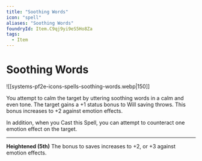 ```yaml
---
title: "Soothing Words"
icon: "spell"
aliases: "Soothing Words"
foundryId: Item.C9qj9yi9eS5Ho8Za
tags:
  - Item
---
```


# Soothing Words
![[systems-pf2e-icons-spells-soothing-words.webp|150]]

You attempt to calm the target by uttering soothing words in a calm and even tone. The target gains a +1 status bonus to Will saving throws. This bonus increases to +2 against emotion effects.

In addition, when you Cast this Spell, you can attempt to counteract one emotion effect on the target.

* * *

**Heightened (5th)** The bonus to saves increases to +2, or +3 against emotion effects.
